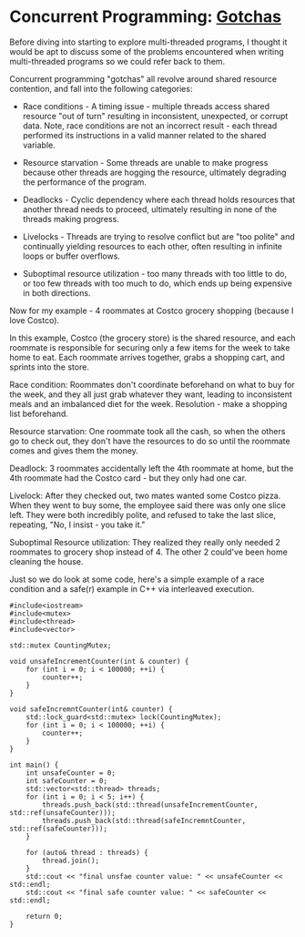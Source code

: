 # Concurrent Programming: [Gotchas](https://www.linkedin.com/in/dennis-kennetz/)

Before diving into starting to explore multi-threaded programs, I thought it would be apt to discuss some of the problems encountered when writing multi-threaded programs so we could refer back to them.

Concurrent programming "gotchas" all revolve around shared resource contention, and fall into the following categories:

- Race conditions - A timing issue - multiple threads access shared resource "out of turn" resulting in inconsistent, unexpected, or corrupt data. Note, race conditions are not an incorrect result - each thread performed its instructions in a valid manner related to the shared variable.

- Resource starvation - Some threads are unable to make progress because other threads are hogging the resource, ultimately degrading the performance of the program.

- Deadlocks - Cyclic dependency where each thread holds resources that another thread needs to proceed, ultimately resulting in none of the threads making progress.

- Livelocks - Threads are trying to resolve conflict but are "too polite" and continually yielding resources to each other, often resulting in infinite loops or buffer overflows.

- Suboptimal resource utilization - too many threads with too little to do, or too few threads with too much to do, which ends up being expensive in both directions.

Now for my example - 4 roommates at Costco grocery shopping (because I love Costco).

In this example, Costco (the grocery store) is the shared resource, and each roommate is responsible for securing only a few items for the week to take home to eat. Each roommate arrives together, grabs a shopping cart, and sprints into the store.

Race condition:
Roommates don't coordinate beforehand on what to buy for the week, and they all just grab whatever they want, leading to inconsistent meals and an imbalanced diet for the week. Resolution - make a shopping list beforehand.

Resource starvation:
One roommate took all the cash, so when the others go to check out, they don't have the resources to do so until the roommate comes and gives them the money.

Deadlock:
3 roommates accidentally left the 4th roommate at home, but the 4th roommate had the Costco card - but they only had one car.

Livelock:
After they checked out, two mates wanted some Costco pizza. When they went to buy some, the employee said there was only one slice left. They were both incredibly polite, and refused to take the last slice, repeating, "No, I insist - you take it."

Suboptimal Resource utilization:
They realized they really only needed 2 roommates to grocery shop instead of 4. The other 2 could've been home cleaning the house.

Just so we do look at some code, here's a simple example of a race condition and a safe(r) example in C++ via interleaved execution.

```
#include<iostream>
#include<mutex>
#include<thread>
#include<vector>

std::mutex CountingMutex;

void unsafeIncrementCounter(int & counter) {
	for (int i = 0; i < 100000; ++i) {
		counter++;
	}
}

void safeIncremntCounter(int& counter) {
	std::lock_guard<std::mutex> lock(CountingMutex);
	for (int i = 0; i < 100000; ++i) {
		counter++;
	}
}

int main() { 
	int unsafeCounter = 0;
	int safeCounter = 0;
	std::vector<std::thread> threads;
	for (int i = 0; i < 5; i++) {
		threads.push_back(std::thread(unsafeIncrementCounter, std::ref(unsafeCounter)));
		threads.push_back(std::thread(safeIncremntCounter, std::ref(safeCounter)));
	}

	for (auto& thread : threads) {
		thread.join();
	}
	std::cout << "final unsfae counter value: " << unsafeCounter << std::endl;
	std::cout << "final safe counter value: " << safeCounter << std::endl;
	
	return 0;
}
```
